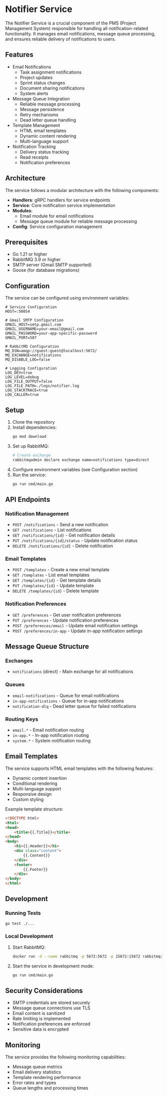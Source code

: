 # Notifier Service

The Notifier Service is a crucial component of the PMS (Project Management System) responsible for handling all notification-related functionality. It manages email notifications, message queue processing, and ensures reliable delivery of notifications to users.

## Features

- Email Notifications
  - Task assignment notifications
  - Project updates
  - Sprint status changes
  - Document sharing notifications
  - System alerts
- Message Queue Integration
  - Reliable message processing
  - Message persistence
  - Retry mechanisms
  - Dead letter queue handling
- Template Management
  - HTML email templates
  - Dynamic content rendering
  - Multi-language support
- Notification Tracking
  - Delivery status tracking
  - Read receipts
  - Notification preferences

## Architecture

The service follows a modular architecture with the following components:

- **Handlers**: gRPC handlers for service endpoints
- **Service**: Core notification service implementation
- **Modules**:
  - Email module for email notifications
  - Message queue module for reliable message processing
- **Config**: Service configuration management

## Prerequisites

- Go 1.21 or higher
- RabbitMQ 3.9 or higher
- SMTP server (Gmail SMTP supported)
- Goose (for database migrations)

## Configuration

The service can be configured using environment variables:

```env
# Service Configuration
HOST=:50054

# Gmail SMTP Configuration
GMAIL_HOST=smtp.gmail.com
GMAIL_USERNAME=your-email@gmail.com
GMAIL_PASSWORD=your-app-specific-password
GMAIL_PORT=587

# RabbitMQ Configuration
MQ_DSN=amqp://guest:guest@localhost:5672/
MQ_EXCHANGE=notifications
MQ_DISABLE_LOG=false

# Logging Configuration
LOG_DEV=true
LOG_LEVEL=debug
LOG_FILE_OUTPUT=false
LOG_FILE_PATH=./logs/notifier.log
LOG_STACKTRACE=true
LOG_CALLER=true
```

## Setup

1. Clone the repository
2. Install dependencies:
   ```bash
   go mod download
   ```
3. Set up RabbitMQ:
   ```bash
   # Create exchange
   rabbitmqadmin declare exchange name=notifications type=direct
   ```
4. Configure environment variables (see Configuration section)
5. Run the service:
   ```bash
   go run cmd/main.go
   ```

## API Endpoints

### Notification Management

- `POST /notifications` - Send a new notification
- `GET /notifications` - List notifications
- `GET /notifications/{id}` - Get notification details
- `PUT /notifications/{id}/status` - Update notification status
- `DELETE /notifications/{id}` - Delete notification

### Email Templates

- `POST /templates` - Create a new email template
- `GET /templates` - List email templates
- `GET /templates/{id}` - Get template details
- `PUT /templates/{id}` - Update template
- `DELETE /templates/{id}` - Delete template

### Notification Preferences

- `GET /preferences` - Get user notification preferences
- `PUT /preferences` - Update notification preferences
- `POST /preferences/email` - Update email notification settings
- `POST /preferences/in-app` - Update in-app notification settings

## Message Queue Structure

### Exchanges

- `notifications` (direct) - Main exchange for all notifications

### Queues

- `email-notifications` - Queue for email notifications
- `in-app-notifications` - Queue for in-app notifications
- `notification-dlq` - Dead letter queue for failed notifications

### Routing Keys

- `email.*` - Email notification routing
- `in-app.*` - In-app notification routing
- `system.*` - System notification routing

## Email Templates

The service supports HTML email templates with the following features:

- Dynamic content insertion
- Conditional rendering
- Multi-language support
- Responsive design
- Custom styling

Example template structure:

```html
<!DOCTYPE html>
<html>
<head>
    <title>{{.Title}}</title>
</head>
<body>
    <h1>{{.Header}}</h1>
    <div class="content">
        {{.Content}}
    </div>
    <footer>
        {{.Footer}}
    </div>
</body>
</html>
```

## Development

### Running Tests

```bash
go test ./...
```

### Local Development

1. Start RabbitMQ:

   ```bash
   docker run -d --name rabbitmq -p 5672:5672 -p 15672:15672 rabbitmq:3-management
   ```

2. Start the service in development mode:
   ```bash
   go run cmd/main.go
   ```

## Security Considerations

- SMTP credentials are stored securely
- Message queue connections use TLS
- Email content is sanitized
- Rate limiting is implemented
- Notification preferences are enforced
- Sensitive data is encrypted

## Monitoring

The service provides the following monitoring capabilities:

- Message queue metrics
- Email delivery statistics
- Template rendering performance
- Error rates and types
- Queue lengths and processing times
